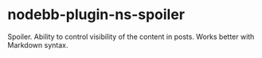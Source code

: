# nodebb-plugin-ns-spoiler
Spoiler. Ability to control visibility of the content in posts. Works better with Markdown syntax.
